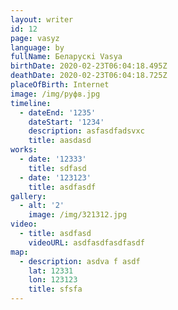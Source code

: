 ```yaml
---
layout: writer
id: 12
page: vasyz
language: by
fullName: Беларускi Vasya
birthDate: 2020-02-23T06:04:18.495Z
deathDate: 2020-02-23T06:04:18.725Z
placeOfBirth: Internet
image: /img/руфв.jpg
timeline:
  - dateEnd: '1235'
    dateStart: '1234'
    description: asfasdfadsvxc
    title: aasdasd
works:
  - date: '12333'
    title: sdfasd
  - date: '123123'
    title: asdfasdf
gallery:
  - alt: '2'
    image: /img/321312.jpg
video:
  - title: asdfasd
    videoURL: asdfasdfasdfasdf
map:
  - description: asdva f asdf
    lat: 12331
    lon: 123123
    title: sfsfa
---
```


